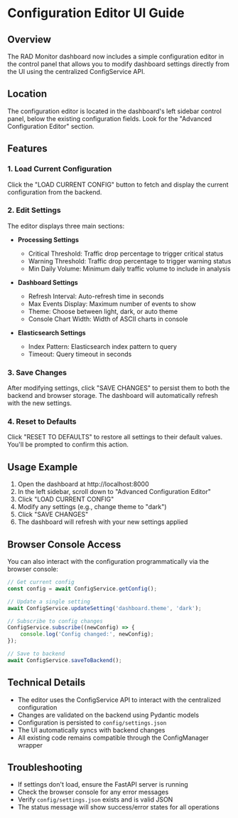 # Configuration Editor UI Guide

## Overview

The RAD Monitor dashboard now includes a simple configuration editor in the control panel that allows you to modify dashboard settings directly from the UI using the centralized ConfigService API.

## Location

The configuration editor is located in the dashboard's left sidebar control panel, below the existing configuration fields. Look for the "Advanced Configuration Editor" section.

## Features

### 1. Load Current Configuration
Click the "LOAD CURRENT CONFIG" button to fetch and display the current configuration from the backend.

### 2. Edit Settings
The editor displays three main sections:

- **Processing Settings**
  - Critical Threshold: Traffic drop percentage to trigger critical status
  - Warning Threshold: Traffic drop percentage to trigger warning status  
  - Min Daily Volume: Minimum daily traffic volume to include in analysis

- **Dashboard Settings**
  - Refresh Interval: Auto-refresh time in seconds
  - Max Events Display: Maximum number of events to show
  - Theme: Choose between light, dark, or auto theme
  - Console Chart Width: Width of ASCII charts in console

- **Elasticsearch Settings**
  - Index Pattern: Elasticsearch index pattern to query
  - Timeout: Query timeout in seconds

### 3. Save Changes
After modifying settings, click "SAVE CHANGES" to persist them to both the backend and browser storage. The dashboard will automatically refresh with the new settings.

### 4. Reset to Defaults
Click "RESET TO DEFAULTS" to restore all settings to their default values. You'll be prompted to confirm this action.

## Usage Example

1. Open the dashboard at http://localhost:8000
2. In the left sidebar, scroll down to "Advanced Configuration Editor"
3. Click "LOAD CURRENT CONFIG"
4. Modify any settings (e.g., change theme to "dark")
5. Click "SAVE CHANGES"
6. The dashboard will refresh with your new settings applied

## Browser Console Access

You can also interact with the configuration programmatically via the browser console:

```javascript
// Get current config
const config = await ConfigService.getConfig();

// Update a single setting
await ConfigService.updateSetting('dashboard.theme', 'dark');

// Subscribe to config changes
ConfigService.subscribe((newConfig) => {
    console.log('Config changed:', newConfig);
});

// Save to backend
await ConfigService.saveToBackend();
```

## Technical Details

- The editor uses the ConfigService API to interact with the centralized configuration
- Changes are validated on the backend using Pydantic models
- Configuration is persisted to `config/settings.json`
- The UI automatically syncs with backend changes
- All existing code remains compatible through the ConfigManager wrapper

## Troubleshooting

- If settings don't load, ensure the FastAPI server is running
- Check the browser console for any error messages
- Verify `config/settings.json` exists and is valid JSON
- The status message will show success/error states for all operations 